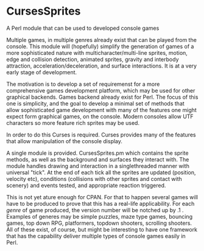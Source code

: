 # CursesSprites
A Perl module that can be used to developed console games

Multiple games, in multiple genres already exist that can be played from the console.  This module will (hopefully) simplify the generation of games of a more sophisticated nature with multicharacter/multi-line sprites, motion, edge and collision detection, animated sprites, gravity and interbody attraction, acceleration/deceleration, and surface interactions.  It is at a very early stage of development.

The motivation is to develop a set of requiremenst for a more comprehensive games development platform, which may be used for other graphical backends.  Games backend already exist for Perl.  The focus of this one is simplicity, and the goal to develop a minimal set of methods that allow sophisticated game development with many of the features one might expect form graphical games, on the console.  Modern consoles allow UTF characters so more feature rich sprites may be used.

In order to do this Curses is required. Curses provides many of the features that allow manipulation of the console display.

A single module is provided.  CursesSprites.pm which contains the sprite methods, as well as the background and surfaces they interact with.  The module handles drawing and interaction in a singlethreaded manner with universal "tick".  At the end of each tick all the sprites are updated (position, velocity etc), conditions (collisions with other sprites and contact with scenery) and events tested, and appropriate reaction triggered. 

This is not yet ature enough for CPAN.  For that to happen several games will have to be produced to prove that this has a real-life applicability.  For each *genre* of game produced, the version number will be notched up by .1 . Examples of generes may be simple puzzles, maze type games, bouncing games, top down RPG, platformers, topdown shooters, scrolling shooters. All of these exist, of course, but might be interesting to have one framework that has the capability deliver multiple types of console games easily in Perl.







